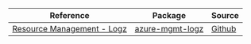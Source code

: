 | Reference | Package | Source |
|---|---|---|
|[Resource Management - Logz](mgmt-logz-readme.md)|[azure-mgmt-logz](https://pypi.org/project/azure-mgmt-logz)|[Github](https://github.com/Azure/azure-sdk-for-python/blob/main/sdk/logz/azure-mgmt-logz)|
